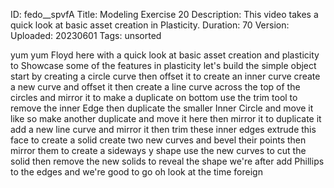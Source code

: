 ID: fedo__spvfA
Title: Modeling Exercise 20
Description: This video takes a quick look at basic asset creation in Plasticity.
Duration: 70
Version: 
Uploaded: 20230601
Tags: unsorted

yum yum
Floyd here with a quick look at basic
asset creation and plasticity to
Showcase some of the features in
plasticity let's build the simple object
start by creating a circle curve then
offset it to create an inner curve
create a new curve and offset it then
create a line curve across the top of
the circles and mirror it to make a
duplicate on bottom use the trim tool to
remove the inner Edge
then duplicate the smaller Inner Circle
and move it like so
make another duplicate and move it here
then mirror it to duplicate it
add a new line curve and mirror it then
trim these inner edges
extrude this face to create a solid
create two new curves and bevel their
points
then mirror them to create a sideways y
shape use the new curves to cut the
solid then remove the new solids to
reveal the shape we're after
add Phillips to the edges and we're good
to go
oh look at the time
foreign
